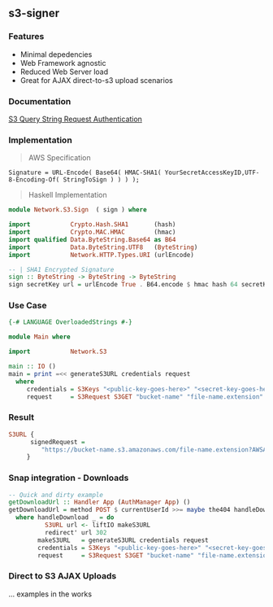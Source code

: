 ## s3-signer

### Features
 - Minimal depedencies
 - Web Framework agnostic
 - Reduced Web Server load
 - Great for AJAX direct-to-s3 upload scenarios

### Documentation
[S3 Query String Request Authentication](http://docs.aws.amazon.com/AmazonS3/latest/dev/RESTAuthentication.html#RESTAuthenticationQueryStringAuth)

### Implementation

> AWS Specification

```shell
Signature = URL-Encode( Base64( HMAC-SHA1( YourSecretAccessKeyID,UTF-8-Encoding-Of( StringToSign ) ) ) );
```
> Haskell Implementation

```haskell
module Network.S3.Sign  ( sign ) where

import           Crypto.Hash.SHA1       (hash)
import           Crypto.MAC.HMAC        (hmac)
import qualified Data.ByteString.Base64 as B64
import           Data.ByteString.UTF8   (ByteString)
import           Network.HTTP.Types.URI (urlEncode)

-- | SHA1 Encrypted Signature
sign :: ByteString -> ByteString -> ByteString
sign secretKey url = urlEncode True . B64.encode $ hmac hash 64 secretKey url
```

### Use Case
```haskell
{-# LANGUAGE OverloadedStrings #-}

module Main where

import           Network.S3

main :: IO ()
main = print =<< generateS3URL credentials request
  where
     credentials = S3Keys "<public-key-goes-here>" "<secret-key-goes-here>"
     request     = S3Request S3GET "bucket-name" "file-name.extension" 3 -- 3 secs until expired
```
### Result
```haskell
S3URL {
      signedRequest =
         "https://bucket-name.s3.amazonaws.com/file-name.extension?AWSAccessKeyId=<public-key-goes-here>&Expires=1402346638&Signature=1XraY%2Bhp117I5CTKNKPc6%2BiihRA%3D"
     }
```

### Snap integration - Downloads
```haskell
-- Quick and dirty example
getDownloadUrl :: Handler App (AuthManager App) ()
getDownloadUrl = method POST $ currentUserId >>= maybe the404 handleDownload
  where handleDownload _ = do
          S3URL url <- liftIO makeS3URL 
          redirect' url 302
        makeS3URL   = generateS3URL credentials request
        credentials = S3Keys "<public-key-goes-here>" "<secret-key-goes-here>"
        request     = S3Request S3GET "bucket-name" "file-name.extension" 3
```
### Direct to S3 AJAX Uploads
... examples in the works
